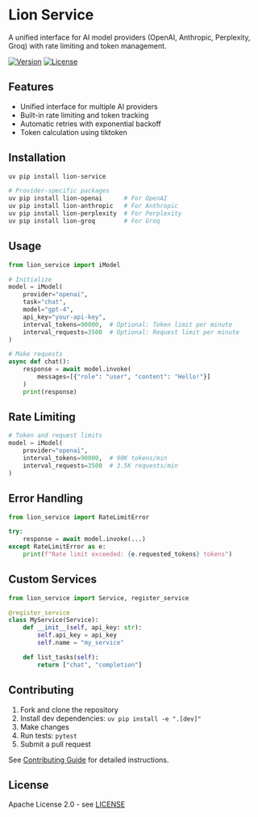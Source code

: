 # Lion Service

A unified interface for AI model providers (OpenAI, Anthropic, Perplexity, Groq) with rate limiting and token management.

[![Version](https://img.shields.io/pypi/v/lion-service.svg)](https://pypi.org/project/lion-service/)
[![License](https://img.shields.io/github/license/HaiyangLi/lion-service.svg)](LICENSE)

## Features

- Unified interface for multiple AI providers
- Built-in rate limiting and token tracking
- Automatic retries with exponential backoff
- Token calculation using tiktoken

## Installation

```bash
uv pip install lion-service

# Provider-specific packages
uv pip install lion-openai      # For OpenAI
uv pip install lion-anthropic   # For Anthropic
uv pip install lion-perplexity  # For Perplexity
uv pip install lion-groq        # For Groq
```

## Usage

```python
from lion_service import iModel

# Initialize
model = iModel(
    provider="openai",
    task="chat",
    model="gpt-4",
    api_key="your-api-key",
    interval_tokens=90000,  # Optional: Token limit per minute
    interval_requests=3500  # Optional: Request limit per minute
)

# Make requests
async def chat():
    response = await model.invoke(
        messages=[{"role": "user", "content": "Hello!"}]
    )
    print(response)
```

## Rate Limiting

```python
# Token and request limits
model = iModel(
    provider="openai",
    interval_tokens=90000,  # 90K tokens/min
    interval_requests=3500  # 3.5K requests/min
)
```

## Error Handling

```python
from lion_service import RateLimitError

try:
    response = await model.invoke(...)
except RateLimitError as e:
    print(f"Rate limit exceeded: {e.requested_tokens} tokens")
```

## Custom Services

```python
from lion_service import Service, register_service

@register_service
class MyService(Service):
    def __init__(self, api_key: str):
        self.api_key = api_key
        self.name = "my_service"

    def list_tasks(self):
        return ["chat", "completion"]
```

## Contributing

1. Fork and clone the repository
2. Install dev dependencies: `uv pip install -e ".[dev]"`
3. Make changes
4. Run tests: `pytest`
5. Submit a pull request

See [Contributing Guide](docs/contributing.md) for detailed instructions.

## License

Apache License 2.0 - see [LICENSE](LICENSE)
